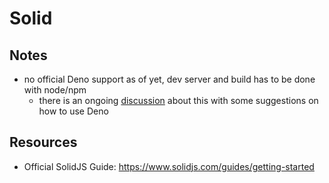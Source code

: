 # Solid

## Notes

- no official Deno support as of yet, dev server and build has to be done with node/npm
  - there is an ongoing [discussion](https://github.com/solidjs/solid/discussions/873) about this with some suggestions on how to use Deno

## Resources

- Official SolidJS Guide: https://www.solidjs.com/guides/getting-started